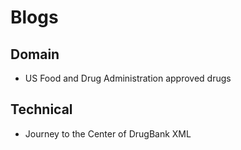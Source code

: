 # Blogs
## Domain
- US Food and Drug Administration approved drugs
## Technical
- Journey to the Center of DrugBank XML
